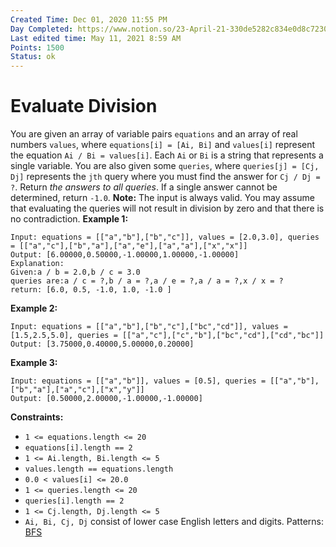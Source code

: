 ```yaml
---
Created Time: Dec 01, 2020 11:55 PM
Day Completed: https://www.notion.so/23-April-21-330de5282c834e0d8c72305913aa9a52
Last edited time: May 11, 2021 8:59 AM
Points: 1500
Status: ok
---
```


# Evaluate Division

You are given an array of variable pairs `equations` and an array of real numbers `values`, where `equations[i] = [Ai, Bi]` and `values[i]` represent the equation `Ai / Bi = values[i]`. Each `Ai` or `Bi` is a string that represents a single variable.
You are also given some `queries`, where `queries[j] = [Cj, Dj]` represents the `jth` query where you must find the answer for `Cj / Dj = ?`.
Return *the answers to all queries*. If a single answer cannot be determined, return `-1.0`.
**Note:** The input is always valid. You may assume that evaluating the queries will not result in division by zero and that there is no contradiction.
**Example 1:**
```
Input: equations = [["a","b"],["b","c"]], values = [2.0,3.0], queries = [["a","c"],["b","a"],["a","e"],["a","a"],["x","x"]]
Output: [6.00000,0.50000,-1.00000,1.00000,-1.00000]
Explanation:
Given:a / b = 2.0,b / c = 3.0
queries are:a / c = ?,b / a = ?,a / e = ?,a / a = ?,x / x = ?
return: [6.0, 0.5, -1.0, 1.0, -1.0 ]
```
**Example 2:**
```
Input: equations = [["a","b"],["b","c"],["bc","cd"]], values = [1.5,2.5,5.0], queries = [["a","c"],["c","b"],["bc","cd"],["cd","bc"]]
Output: [3.75000,0.40000,5.00000,0.20000]
```
**Example 3:**
```
Input: equations = [["a","b"]], values = [0.5], queries = [["a","b"],["b","a"],["a","c"],["x","y"]]
Output: [0.50000,2.00000,-1.00000,-1.00000]
```
**Constraints:**
- `1 <= equations.length <= 20`
- `equations[i].length == 2`
- `1 <= Ai.length, Bi.length <= 5`
- `values.length == equations.length`
- `0.0 < values[i] <= 20.0`
- `1 <= queries.length <= 20`
- `queries[i].length == 2`
- `1 <= Cj.length, Dj.length <= 5`
- `Ai, Bi, Cj, Dj` consist of lower case English letters and digits.
Patterns: [BFS](BFS.md)